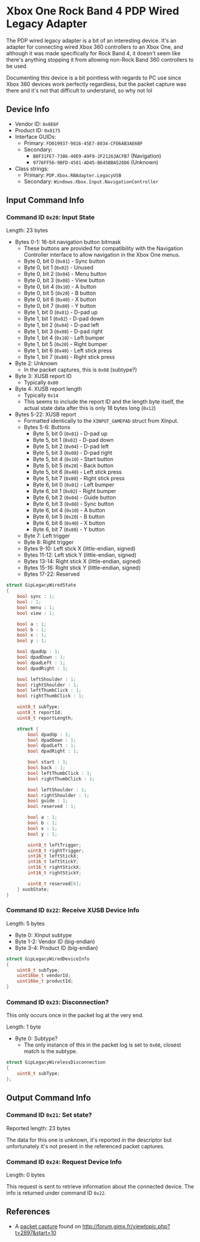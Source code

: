 # Xbox One Rock Band 4 PDP Wired Legacy Adapter

The PDP wired legacy adapter is a bit of an interesting device. It's an adapter for connecting wired Xbox 360 controllers to an Xbox One, and although it was made specifically for Rock Band 4, it doesn't seem like there's anything stopping it from allowing non-Rock Band 360 controllers to be used.

Documenting this device is a bit pointless with regards to PC use since Xbox 360 devices work perfectly regardless, but the packet capture was there and it's not that difficult to understand, so why not lol

## Device Info

- Vendor ID: `0x0E6F`
- Product ID: `0x0175`
- Interface GUIDs:
  - Primary: `FD019937-9816-45E7-8034-CFD6AB3AE6BF`
  - Secondary:
    - `B8F31FE7-7386-40E9-A9F8-2F21263ACFB7` (Navigation)
    - `9776FF56-9BFD-4581-AD45-B645BBA526D6` (Unknown)
- Class strings:
  - Primary: `PDP.Xbox.RBAdapter.LegacyUSB`
  - Secondary: `Windows.Xbox.Input.NavigationController`

## Input Command Info

### Command ID `0x20`: Input State

Length: 23 bytes

- Bytes 0-1: 16-bit navigation button bitmask
  - These buttons are provided for compatibility with the Navigation Controller interface to allow navigation in the Xbox One menus.
  - Byte 0, bit 0 (`0x01`) - Sync button
  - Byte 0, bit 1 (`0x02`) - Unused
  - Byte 0, bit 2 (`0x04`) - Menu button
  - Byte 0, bit 3 (`0x08`) - View button
  - Byte 0, bit 4 (`0x10`) - A button
  - Byte 0, bit 5 (`0x20`) - B button
  - Byte 0, bit 6 (`0x40`) - X button
  - Byte 0, bit 7 (`0x80`) - Y button
  - Byte 1, bit 0 (`0x01`) - D-pad up
  - Byte 1, bit 1 (`0x02`) - D-pad down
  - Byte 1, bit 2 (`0x04`) - D-pad left
  - Byte 1, bit 3 (`0x08`) - D-pad right
  - Byte 1, bit 4 (`0x10`) - Left bumper
  - Byte 1, bit 5 (`0x20`) - Right bumper
  - Byte 1, bit 6 (`0x40`) - Left stick press
  - Byte 1, bit 7 (`0x80`) - Right stick press
- Byte 2: Unknown
  - In the packet captures, this is `0x08` (subtype?)
- Byte 3: XUSB report ID
  - Typically `0x00`
- Byte 4: XUSB report length
  - Typically `0x14`
  - This seems to include the report ID and the length byte itself, the actual state data after this is only 18 bytes long (`0x12`)
- Bytes 5-22: XUSB report
  - Formatted identically to the `XINPUT_GAMEPAD` struct from XInput.
  - Bytes 5-6: Buttons
    - Byte 5, bit 0 (`0x01`) - D-pad up
    - Byte 5, bit 1 (`0x02`) - D-pad down
    - Byte 5, bit 2 (`0x04`) - D-pad left
    - Byte 5, bit 3 (`0x08`) - D-pad right
    - Byte 5, bit 4 (`0x10`) - Start button
    - Byte 5, bit 5 (`0x20`) - Back button
    - Byte 5, bit 6 (`0x40`) - Left stick press
    - Byte 5, bit 7 (`0x80`) - Right stick press
    - Byte 6, bit 0 (`0x01`) - Left bumper
    - Byte 6, bit 1 (`0x02`) - Right bumper
    - Byte 6, bit 2 (`0x04`) - Guide button
    - Byte 6, bit 3 (`0x08`) - Sync button
    - Byte 6, bit 4 (`0x10`) - A button
    - Byte 6, bit 5 (`0x20`) - B button
    - Byte 6, bit 6 (`0x40`) - X button
    - Byte 6, bit 7 (`0x80`) - Y button
  - Byte 7: Left trigger
  - Byte 8: Right trigger
  - Bytes 9-10: Left stick X (little-endian, signed)
  - Bytes 11-12: Left stick Y (little-endian, signed)
  - Bytes 13-14: Right stick X (little-endian, signed)
  - Bytes 15-16: Right stick Y (little-endian, signed)
  - Bytes 17-22: Reserved

```cpp
struct GipLegacyWiredState
{
    bool sync : 1;
    bool : 1;
    bool menu : 1;
    bool view : 1;

    bool a : 1;
    bool b : 1;
    bool x : 1;
    bool y : 1;

    bool dpadUp : 1;
    bool dpadDown : 1;
    bool dpadLeft : 1;
    bool dpadRight : 1;

    bool leftShoulder : 1;
    bool rightShoulder : 1;
    bool leftThumbClick : 1;
    bool rightThumbClick : 1;

    uint8_t subType;
    uint8_t reportId;
    uint8_t reportLength;

    struct {
        bool dpadUp : 1;
        bool dpadDown : 1;
        bool dpadLeft : 1;
        bool dpadRight : 1;

        bool start : 1;
        bool back : 1;
        bool leftThumbClick : 1;
        bool rightThumbClick : 1;

        bool leftShoulder : 1;
        bool rightShoulder : 1;
        bool guide : 1;
        bool reserved : 1;

        bool a : 1;
        bool b : 1;
        bool x : 1;
        bool y : 1;

        uint8_t leftTrigger;
        uint8_t rightTrigger;
        int16_t leftStickX;
        int16_t leftStickY;
        int16_t rightStickX;
        int16_t rightStickY;

        uint8_t reserved[6];
    } xusbState;
}
```

### Command ID `0x22`: Receive XUSB Device Info

Length: 5 bytes

- Byte 0: XInput subtype
- Byte 1-2: Vendor ID (big-endian)
- Byte 3-4: Product ID (big-endian)

```cpp
struct GipLegacyWiredDeviceInfo
{
    uint8_t subType;
    uint16be_t vendorId;
    uint16be_t productId;
}
```

### Command ID `0x23`: Disconnection?

This only occurs once in the packet log at the very end.

Length: 1 byte

- Byte 0: Subtype?
  - The only instance of this in the packet log is set to `0x08`, closest match is the subtype.

```cpp
struct GipLegacyWirelessDisconnection
{
    uint8_t subType;
};
```

## Output Command Info

### Command ID `0x21`: Set state? 

Reported length: 23 bytes

The data for this one is unknown, it's reported in the descriptor but unfortunately it's not present in the referenced packet captures.

### Command ID `0x24`: Request Device Info

Length: 0 bytes

This request is sent to retrieve information about the connected device. The info is returned under command ID `0x22`.

## References

- A [packet capture](https://www.dropbox.com/s/465dln4zr3wn1pa/USB%20captures.zip) found on http://forum.gimx.fr/viewtopic.php?t=2897&start=10
